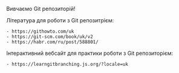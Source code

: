 Вивчаємо Git репозиторій!

  Література для роботи з Git репозитрієм:
  
    - https://githowto.com/uk
    - https://git-scm.com/book/uk/v2
    - https://habr.com/ru/post/588801/

  Інтерактивний вебсайт для практики роботи з Git репозиторієм:
  
    - https://learngitbranching.js.org/?locale=uk

